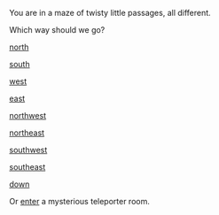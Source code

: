 You are in a maze of twisty little passages, all different.

Which way should we go?

[north](maze1.md)

[south](maze1.md)

[west](maze1.md)

[east](maze1.md)

[northwest](../maze2/maze2.md)

[northeast](maze1.md)

[southwest](maze1.md)

[southeast](maze1.md)

[down](maze1.md)

Or [enter](../../lovecraftian/shoggoth.md) a mysterious teleporter room.
